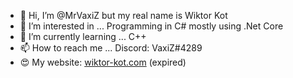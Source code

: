 - 👋 Hi, I’m @MrVaxiZ but my real name is Wiktor Kot                                                                                                                                                                                                                                                           
- 👀 I’m interested in ... Programming in C# mostly using .Net Core 
- 🌱 I’m currently learning ... C++
- 📫 How to reach me ... Discord: VaxiZ#4289 
- :heart_eyes: My website: [wiktor-kot.com](https://wiktor-kot.com/) (expired)
 

